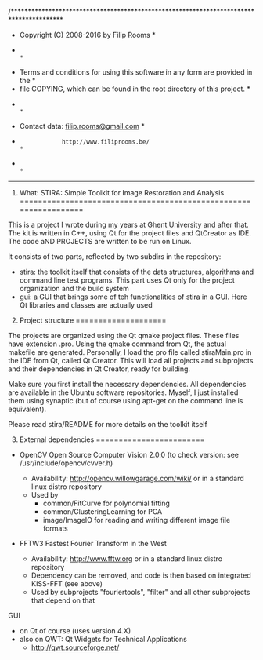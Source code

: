
/***************************************************************************************
 *   Copyright (C) 2008-2016 by Filip Rooms                                            *
 *                                                                                     *
 *  Terms and conditions for using this software in any form are provided in the       *
 *  file COPYING, which can be found in the root directory of this project.            *
 *                                                                                     *
 *   Contact data: filip.rooms@gmail.com                                               *
 *                 http://www.filiprooms.be/                                           *
 *                                                                                     *
 ***************************************************************************************

1. What: STIRA: Simple Toolkit for Image Restoration and Analysis
=================================================================

This is a project I wrote during my years at Ghent University and after that. The kit is written in C++, 
using Qt for the project files and QtCreator as IDE. The code aND PROJECTS are written to be run on Linux.

It consists of two parts, reflected by two subdirs in the repository:
- stira: the toolkit itself that consists of the data structures, algorithms and command line test programs. 
         This part uses Qt only for the project organization and the build system
- gui:   a GUI that brings some of teh functionalities of stira in a GUI. Here Qt libraries and classes are 
         actually used

2. Project structure
====================

The projects are organized using the Qt qmake project files. These files have extension .pro.
Using the qmake command from Qt, the actual makefile are generated. Personally, I load the pro file called 
stiraMain.pro in the IDE from Qt, called Qt Creator. This will load all projects and subprojects and their 
dependencies in Qt Creator, ready for building.

Make sure you first install the necessary dependencies. All dependencies are available in the Ubuntu software 
repositories. Myself, I just installed them using synaptic (but of course using apt-get on the command line 
is equivalent).
  
Please read stira/README for more details on the toolkit itself

3. External dependencies
========================
 * OpenCV Open Source Computer Vision 2.0.0 (to check version: see /usr/include/opencv/cvver.h)
    - Availability: http://opencv.willowgarage.com/wiki/ or in a standard linux distro repository
    - Used by 
       - common/FitCurve for polynomial fitting
       - common/ClusteringLearning for PCA
       - image/ImageIO for reading and writing different image file formats

 * FFTW3 Fastest Fourier Transform in the West 
    - Availability: http://www.fftw.org or in a standard linux distro repository
    - Dependency can be removed, and code is then based on integrated KISS-FFT (see above)
    - Used by subprojects "fouriertools", "filter" and all other subprojects that depend on that

GUI
 * on Qt of course (uses version 4.X)
 * also on QWT: Qt Widgets for Technical Applications
    - http://qwt.sourceforge.net/
